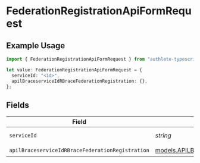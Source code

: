 # FederationRegistrationApiFormRequest

## Example Usage

```typescript
import { FederationRegistrationApiFormRequest } from "authlete-typescript-sdk/models/operations";

let value: FederationRegistrationApiFormRequest = {
  serviceId: "<id>",
  apilBraceserviceIdRBraceFederationRegistration: {},
};
```

## Fields

| Field                                                                                                                   | Type                                                                                                                    | Required                                                                                                                | Description                                                                                                             |
| ----------------------------------------------------------------------------------------------------------------------- | ----------------------------------------------------------------------------------------------------------------------- | ----------------------------------------------------------------------------------------------------------------------- | ----------------------------------------------------------------------------------------------------------------------- |
| `serviceId`                                                                                                             | *string*                                                                                                                | :heavy_check_mark:                                                                                                      | A service ID.                                                                                                           |
| `apilBraceserviceIdRBraceFederationRegistration`                                                                        | [models.APILBraceserviceIdRBraceFederationRegistration](../../models/apilbraceserviceidrbracefederationregistration.md) | :heavy_check_mark:                                                                                                      | N/A                                                                                                                     |